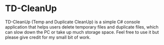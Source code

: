 # TD-CleanUp
TD-CleanUp (Temp and Duplicate CleanUp) is a simple C# console application that helps users delete temporary files and duplicate files, which can slow down the PC or take up much storage space. Feel free to use it but please give credit for my small bit of work. 
